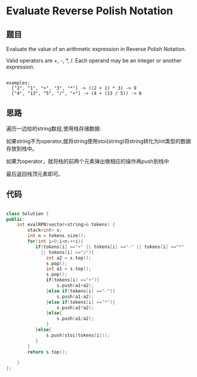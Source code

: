 # Evaluate Reverse Polish Notation

## 题目

Evaluate the value of an arithmetic expression in Reverse Polish Notation.

Valid operators are +, -, *, /. Each operand may be an integer or another expression.

```

examples:
  ["2", "1", "+", "3", "*"] -> ((2 + 1) * 3) -> 9
  ["4", "13", "5", "/", "+"] -> (4 + (13 / 5)) -> 6

```

## 思路

  遍历一边给的string数组,使用栈存储数据:
  
  如果string不为operator,就将string使用stoi(string)将string转化为int类型的数据存放到栈中。
  
  如果为operator，就将栈的前两个元素弹出做相应的操作再push到栈中
  
  最后返回栈顶元素即可。
  
  

## 代码

```cpp

class Solution {
public:
    int evalRPN(vector<string>& tokens) {
        stack<int> s;
        int n = tokens.size();
        for(int i=0;i<n;++i){
           if(tokens[i] =="+" || tokens[i] =="-" || tokens[i] =="*" 
             || tokens[i] =="/"){
               int a2 = s.top();
               s.pop();
               int a1 = s.top();
               s.pop();
               if(tokens[i] =="+"){
                   s.push(a1+a2);
               }else if(tokens[i] =="-"){
                   s.push(a1-a2);
               }else if(tokens[i] =="*"){
                   s.push(a1*a2);
               }else{
                   s.push(a1/a2);
               } 
           }else{
               s.push(stoi(tokens[i]));
           }
        }
        return s.top();
        
    }
};


```
